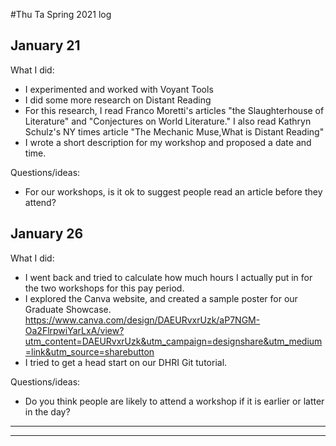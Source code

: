 #Thu Ta
Spring 2021 log

## January 21

What I did:
- I experimented and worked with Voyant Tools
- I did some more research on Distant Reading
- For this research, I read Franco Moretti's articles "the Slaughterhouse of Literature" and "Conjectures on World Literature." I also read Kathryn Schulz's NY times article "The Mechanic Muse,What is Distant Reading"
- I wrote a short description for my workshop and proposed a date and time.


Questions/ideas:
- For our workshops, is it ok to suggest people read an article before they attend?



## January 26

What I did:
- I went back and tried to calculate how much hours I actually put in for the two workshops for this pay period.
- I explored the Canva website, and created a sample poster for our Graduate Showcase.
https://www.canva.com/design/DAEURvxrUzk/aP7NGM-Oa2FlrpwiYarLxA/view?utm_content=DAEURvxrUzk&utm_campaign=designshare&utm_medium=link&utm_source=sharebutton
- I tried to get a head start on our DHRI Git tutorial.



Questions/ideas:
- Do you think people are likely to attend a workshop if it is earlier or latter in the day?



---



---
